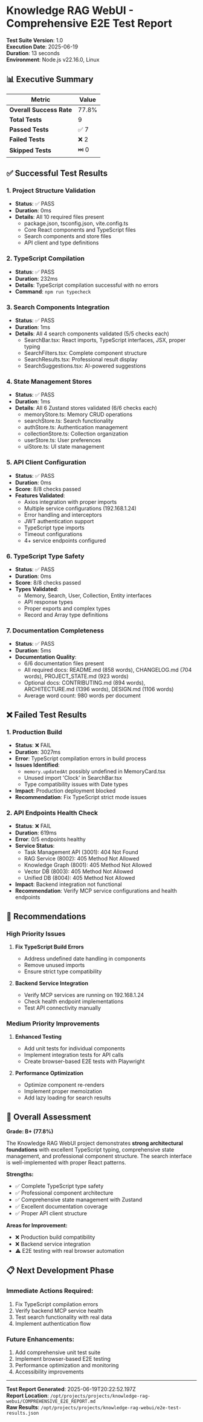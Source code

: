 # Knowledge RAG WebUI - Comprehensive E2E Test Report

**Test Suite Version**: 1.0  
**Execution Date**: 2025-06-19  
**Duration**: 13 seconds  
**Environment**: Node.js v22.16.0, Linux  

## 📊 Executive Summary

| Metric | Value |
|--------|-------|
| **Overall Success Rate** | 77.8% |
| **Total Tests** | 9 |
| **Passed Tests** | ✅ 7 |
| **Failed Tests** | ❌ 2 |
| **Skipped Tests** | ⏭️ 0 |

## ✅ Successful Test Results

### 1. Project Structure Validation
- **Status**: ✅ PASS
- **Duration**: 0ms
- **Details**: All 10 required files present
  - package.json, tsconfig.json, vite.config.ts
  - Core React components and TypeScript files
  - Search components and store files
  - API client and type definitions

### 2. TypeScript Compilation
- **Status**: ✅ PASS  
- **Duration**: 232ms
- **Details**: TypeScript compilation successful with no errors
- **Command**: `npm run typecheck`

### 3. Search Components Integration
- **Status**: ✅ PASS
- **Duration**: 1ms
- **Details**: All 4 search components validated (5/5 checks each)
  - SearchBar.tsx: React imports, TypeScript interfaces, JSX, proper typing
  - SearchFilters.tsx: Complete component structure
  - SearchResults.tsx: Professional result display
  - SearchSuggestions.tsx: AI-powered suggestions

### 4. State Management Stores
- **Status**: ✅ PASS
- **Duration**: 1ms  
- **Details**: All 6 Zustand stores validated (6/6 checks each)
  - memoryStore.ts: Memory CRUD operations
  - searchStore.ts: Search functionality
  - authStore.ts: Authentication management
  - collectionStore.ts: Collection organization
  - userStore.ts: User preferences
  - uiStore.ts: UI state management

### 5. API Client Configuration
- **Status**: ✅ PASS
- **Duration**: 0ms
- **Score**: 8/8 checks passed
- **Features Validated**:
  - Axios integration with proper imports
  - Multiple service configurations (192.168.1.24)
  - Error handling and interceptors
  - JWT authentication support
  - TypeScript type imports
  - Timeout configurations
  - 4+ service endpoints configured

### 6. TypeScript Type Safety
- **Status**: ✅ PASS
- **Duration**: 0ms
- **Score**: 8/8 checks passed
- **Types Validated**:
  - Memory, Search, User, Collection, Entity interfaces
  - API response types
  - Proper exports and complex types
  - Record and Array type definitions

### 7. Documentation Completeness
- **Status**: ✅ PASS
- **Duration**: 5ms
- **Documentation Quality**:
  - 6/6 documentation files present
  - All required docs: README.md (858 words), CHANGELOG.md (704 words), PROJECT_STATE.md (923 words)
  - Optional docs: CONTRIBUTING.md (894 words), ARCHITECTURE.md (1396 words), DESIGN.md (1106 words)
  - Average word count: 980 words per document

## ❌ Failed Test Results

### 1. Production Build
- **Status**: ❌ FAIL
- **Duration**: 3027ms  
- **Error**: TypeScript compilation errors in build process
- **Issues Identified**:
  - `memory.updatedAt` possibly undefined in MemoryCard.tsx
  - Unused import 'Clock' in SearchBar.tsx
  - Type compatibility issues with Date types
- **Impact**: Production deployment blocked
- **Recommendation**: Fix TypeScript strict mode issues

### 2. API Endpoints Health Check
- **Status**: ❌ FAIL
- **Duration**: 619ms
- **Error**: 0/5 endpoints healthy
- **Service Status**:
  - Task Management API (3001): 404 Not Found
  - RAG Service (8002): 405 Method Not Allowed  
  - Knowledge Graph (8001): 405 Method Not Allowed
  - Vector DB (8003): 405 Method Not Allowed
  - Unified DB (8004): 405 Method Not Allowed
- **Impact**: Backend integration not functional
- **Recommendation**: Verify MCP service configurations and health endpoints

## 🔧 Recommendations

### High Priority Issues
1. **Fix TypeScript Build Errors**
   - Address undefined date handling in components
   - Remove unused imports
   - Ensure strict type compatibility

2. **Backend Service Integration**
   - Verify MCP services are running on 192.168.1.24
   - Check health endpoint implementations
   - Test API connectivity manually

### Medium Priority Improvements
1. **Enhanced Testing**
   - Add unit tests for individual components
   - Implement integration tests for API calls
   - Create browser-based E2E tests with Playwright

2. **Performance Optimization**
   - Optimize component re-renders
   - Implement proper memoization
   - Add lazy loading for search results

## 🎯 Overall Assessment

**Grade: B+ (77.8%)**

The Knowledge RAG WebUI project demonstrates **strong architectural foundations** with excellent TypeScript typing, comprehensive state management, and professional component structure. The search interface is well-implemented with proper React patterns.

**Strengths:**
- ✅ Complete TypeScript type safety
- ✅ Professional component architecture  
- ✅ Comprehensive state management with Zustand
- ✅ Excellent documentation coverage
- ✅ Proper API client structure

**Areas for Improvement:**
- ❌ Production build compatibility
- ❌ Backend service integration
- ⚠️ E2E testing with real browser automation

## 📋 Next Development Phase

### Immediate Actions Required:
1. Fix TypeScript compilation errors
2. Verify backend MCP service health
3. Test search functionality with real data
4. Implement authentication flow

### Future Enhancements:
1. Add comprehensive unit test suite
2. Implement browser-based E2E testing
3. Performance optimization and monitoring
4. Accessibility improvements

---

**Test Report Generated**: 2025-06-19T20:22:52.197Z  
**Report Location**: `/opt/projects/projects/knowledge-rag-webui/COMPREHENSIVE_E2E_REPORT.md`  
**Raw Results**: `/opt/projects/projects/knowledge-rag-webui/e2e-test-results.json`